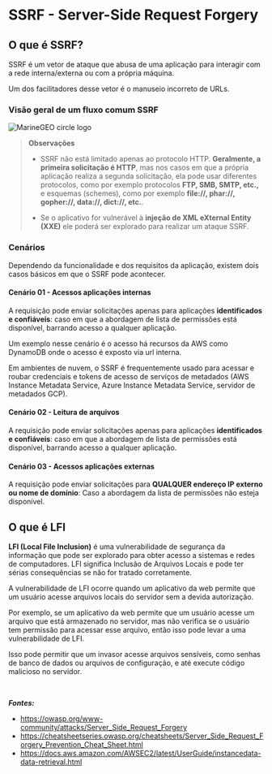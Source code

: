 # SSRF - Server-Side Request Forgery

## O que é SSRF?

SSRF é um vetor de ataque que abusa de uma aplicação para interagir com a rede interna/externa ou com a própria máquina.

Um dos facilitadores desse vetor é o manuseio incorreto de URLs.

### Visão geral de um fluxo comum SSRF

![MarineGEO circle logo](https://cheatsheetseries.owasp.org/assets/Server_Side_Request_Forgery_Prevention_Cheat_Sheet_SSRF_Common_Flow.png "MarineGEO logo")

> **Observações**
> - SSRF não está limitado apenas ao protocolo HTTP. **Geralmente, a primeira solicitação é HTTP**, mas nos casos em que a própria aplicação realiza a segunda solicitação, ela pode usar diferentes protocolos, como por exemplo protocolos **FTP, SMB, SMTP, etc.,** e esquemas (schemes), como por exemplo **file://, phar://, gopher://, data://, dict://, etc.**.
>
> - Se o aplicativo for vulnerável à **injeção de XML eXternal Entity (XXE)** ele poderá ser explorado para realizar um ataque SSRF.


### Cenários

Dependendo da funcionalidade e dos requisitos da aplicação, existem dois casos básicos em que o SSRF pode acontecer.

#### Cenário 01 - Acessos aplicações internas

A requisição pode enviar solicitações apenas para aplicações **identificados e confiáveis**: caso em que a abordagem de lista de permissões está disponível, barrando acesso a qualquer aplicação.

Um exemplo nesse cenário é o acesso há recursos da AWS como DynamoDB onde o acesso é exposto via url interna.

Em ambientes de nuvem, o SSRF é frequentemente usado para acessar e roubar credenciais e tokens de acesso de serviços de metadados (AWS Instance Metadata Service, Azure Instance Metadata Service, servidor de metadados GCP).

#### Cenário 02 - Leitura de arquivos

A requisição pode enviar solicitações apenas para aplicações **identificados e confiáveis**: caso em que a abordagem de lista de permissões está disponível, barrando acesso a qualquer aplicação.

#### Cenário 03 - Acessos aplicações externas

A requisição pode enviar solicitações para **QUALQUER endereço IP externo ou nome de domínio**: Caso a abordagem da lista de permissões não esteja disponível.


## O que é LFI

**LFI (Local File Inclusion)** é uma vulnerabilidade de segurança da informação que pode ser explorado para obter acesso a sistemas e redes de computadores.
LFI significa Inclusão de Arquivos Locais e pode ter sérias consequências se não for tratado corretamente.

A vulnerabilidade de LFI ocorre quando um aplicativo da web permite que um usuário acesse arquivos locais do servidor sem a devida autorização.

Por exemplo, se um aplicativo da web permite que um usuário acesse um arquivo que está armazenado no servidor, mas não verifica se o usuário tem permissão para acessar esse arquivo, então isso pode levar a uma vulnerabilidade de LFI.

Isso pode permitir que um invasor acesse arquivos sensíveis, como senhas de banco de dados ou arquivos de configuração, e até execute código malicioso no servidor.

<br/>

___Fontes:___

- https://owasp.org/www-community/attacks/Server_Side_Request_Forgery
- https://cheatsheetseries.owasp.org/cheatsheets/Server_Side_Request_Forgery_Prevention_Cheat_Sheet.html
- https://docs.aws.amazon.com/AWSEC2/latest/UserGuide/instancedata-data-retrieval.html


